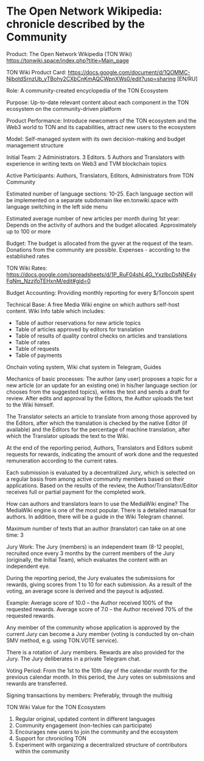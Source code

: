 # The Open Network Wikipedia: chronicle described by the Community

Product:
The Open Network Wikipedia (TON Wiki) https://tonwiki.space/index.php?title=Main_page

TON Wiki Product Card: https://docs.google.com/document/d/1QOMMC-NjbotdSrnzUb_yTBohy2CXbCnKmAQCWpnXWs0/edit?usp=sharing [EN/RU]

Role:
A community-created encyclopedia of the TON Ecosystem

Purpose:
Up-to-date relevant content about each component in the TON ecosystem on the community-driven platform

Product Performance:
Introduce newcomers of the TON ecosystem and the Web3 world to TON and its capabilities, attract new users to the ecosystem

Model:
Self-managed system with its own decision-making and budget management structure

Initial Team:
2 Administrators. 3 Editors. 5 Authors and Translators with experience in writing texts on Web3 and TVM blockchain topics

Active Participants:
Authors, Translators, Editors, Administrators from TON Community

Estimated number of language sections:
10-25. Each language section will be implemented on a separate subdomain like en.tonwiki.space with language switching in the left side menu

Estimated average number of new articles per month during 1st year:
Depends on the activity of authors and the budget allocated. Approximately up to 100 or more

Budget:
The budget is allocated from the gyver at the request of the team. Donations from the community are possible. Expenses - according to the established rates

TON Wiki Rates: https://docs.google.com/spreadsheets/d/1P_RuF04shL4G_YxzlbcDsNNE4yFqNm_NzzjfoTEHxnM/edit#gid=0

Budget Accounting:
Providing monthly reporting for every $/Toncoin spent

Technical Base:
A free Media Wiki engine on which authors self-host content. Wiki Info table which includes: 
- Table of author reservations for new article topics
- Table of articles approved by editors for translation
- Table of results of quality control checks on articles and translations
- Table of rates
- Table of requests
- Table of payments

Onchain voting system, Wiki chat system in Telegram, Guides

Mechanics of basic processes:
The author (any user) proposes a topic for a new article (or an update for an existing one) in his/her language section (or chooses from the suggested topics), writes the text and sends a draft for review. After edits and approval by the Editors, the Author uploads the text to the Wiki himself. 

The Translator selects an article to translate from among those approved by the Editors, after which the translation is checked by the native Editor (if available) and the Editors for the percentage of machine translation, after which the Translator uploads the text to the Wiki.

At the end of the reporting period, Authors, Translators and Editors submit requests for rewards, indicating the amount of work done and the requested remuneration according to the current rates.

Each submission is evaluated by a decentralized Jury, which is selected on a regular basis from among active community members based on their applications. Based on the results of the review, the Author/Translator/Editor receives full or partial payment for the completed work.

How can authors and translators learn to use the MediaWiki engine?
The MediaWiki engine is one of the most popular. There is a detailed manual for authors. In addition, there will be a guide in the Wiki Telegram channel. 

Maximum number of texts that an author (translator) can take on at one time: 3

Jury Work:
The Jury (members) is an independent team (8-12 people), recruited once every 3 months by the current members of the Jury (originally, the Initial Team), which evaluates the content with an independent eye. 

During the reporting period, the Jury evaluates the submissions for rewards, giving scores from 1 to 10 for each submission. As a result of the voting, an average score is derived and the payout is adjusted.

Example:
Average score of 10.0 – the Author received 100% of the requested rewards. 
Average score of 7.0 – the Author received 70% of the requested rewards.

Any member of the community whose application is approved by the current Jury can become a Jury member (voting is conducted by on-chain SMV method, e.g. using TON.VOTE service).

There is a rotation of Jury members. Rewards are also provided for the Jury. The Jury deliberates in a private Telegram chat.

Voting Period:
From the 1st to the 10th day of the calendar month for the previous calendar month. In this period, the Jury votes on submissions and rewards are transferred.

Signing transactions by members:
Preferably, through the multisig

TON Wiki Value for the TON Ecosystem
1) Regular original, updated content in different languages
2) Community engagement (non-techies can participate)
3) Encourages new users to join the community and the ecosystem
4) Support for chronicling TON
5) Experiment with organizing a decentralized structure of contributors within the community



